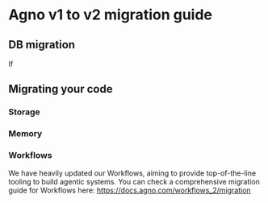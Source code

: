 # Agno v1 to v2 migration guide

## DB migration

If

## Migrating your code

### Storage

### Memory

### Workflows

We have heavily updated our Workflows, aiming to provide top-of-the-line tooling to build agentic systems.
You can check a comprehensive migration guide for Workflows here: https://docs.agno.com/workflows_2/migration
